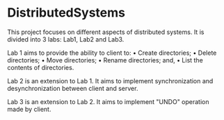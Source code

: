 # DistributedSystems

This project focuses on different aspects of distributed systems. It is divided into 3 labs: Lab1, Lab2 and Lab3.

Lab 1 aims to provide the ability to client to:
• Create directories;
• Delete directories;
• Move directories;
• Rename directories; and,
• List the contents of directories.

Lab 2 is an extension to Lab 1. It aims to implement synchronization and desynchronization between client and server.

Lab 3 is an extension to Lab 2. It aims to implement "UNDO" operation made by client.
